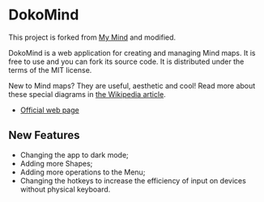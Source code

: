 # DokoMind

This project is forked from [My Mind](https://github.com/ondras/my-mind/) and modified.

DokoMind is a web application for creating and managing Mind maps. It is free to use and you can fork its source code. It is distributed under the terms of the MIT license.

New to Mind maps? They are useful, aesthetic and cool! Read more about these special diagrams in [the Wikipedia article](http://en.wikipedia.org/wiki/Mind_map).

* [Official web page](https://github-doko.github.io/DokoMind/)

## New Features
- Changing the app to dark mode;
- Adding more Shapes;
- Adding more operations to the Menu;
- Changing the hotkeys to increase the efficiency of input on devices without physical keyboard.
